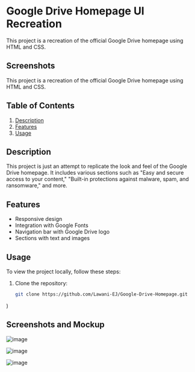 # Google Drive Homepage UI Recreation

This project is a recreation of the official Google Drive homepage using HTML and CSS.

## Screenshots
This project is a recreation of the official Google Drive homepage using HTML and CSS.

## Table of Contents

1. [Description](#description)
2. [Features](#features)
3. [Usage](#usage)

## Description

This project is just an attempt to replicate the look and feel of the Google Drive homepage. It includes various sections such as "Easy and secure access to your content," "Built-in protections against malware, spam, and ransomware," and more.

## Features
- Responsive design
- Integration with Google Fonts
- Navigation bar with Google Drive logo
- Sections with text and images

## Usage

To view the project locally, follow these steps:

1. Clone the repository:

   ```bash
   git clone https://github.com/Lawani-EJ/Google-Drive-Homepage.git

)

## Screenshots and Mockup
![image](https://github.com/user-attachments/assets/87cabcab-3918-41fd-b986-24b575a6e33b)

![image](https://github.com/user-attachments/assets/22e28ad4-68f5-4e70-8899-8fbbe40075de)

![image](https://github.com/user-attachments/assets/fd676447-c52c-4453-bcd7-7c67a34fc6b7)

